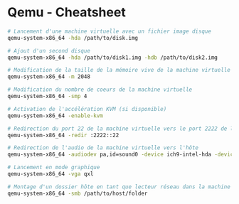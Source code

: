 Qemu - Cheatsheet
===============
<!-- meta ------------------------------------------------------------------------------

Description ==  Cheatsheet de l'outils Qemu
Tags        ==  Cheatsheet Tool Qemu Linux

Post_Type   ==  Cheatsheet
Preview     ==  cli
Author      ==  Loxcy

Version     == 0.1
Featured    == True
Visible     == False
Draft       == True

created_at  == 2022-01-10 00:00:00
published_at== 2022-01-10 00:00:00
updated_at   == 2022-01-10 00:00:00


---------------------------------------------------------------------------- endmeta -->

```bash
# Lancement d'une machine virtuelle avec un fichier image disque
qemu-system-x86_64 -hda /path/to/disk.img

# Ajout d'un second disque
qemu-system-x86_64 -hda /path/to/disk1.img -hdb /path/to/disk2.img

# Modification de la taille de la mémoire vive de la machine virtuelle
qemu-system-x86_64 -m 2048

# Modification du nombre de coeurs de la machine virtuelle
qemu-system-x86_64 -smp 4

# Activation de l'accélération KVM (si disponible)
qemu-system-x86_64 -enable-kvm

# Redirection du port 22 de la machine virtuelle vers le port 2222 de l'hôte
qemu-system-x86_64 -redir :2222::22

# Redirection de l'audio de la machine virtuelle vers l'hôte
qemu-system-x86_64 -audiodev pa,id=sound0 -device ich9-intel-hda -device hda-output

# Lancement en mode graphique
qemu-system-x86_64 -vga qxl

# Montage d'un dossier hôte en tant que lecteur réseau dans la machine virtuelle
qemu-system-x86_64 -smb /path/to/host/folder

```